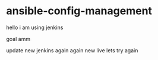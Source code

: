 # ansible-config-management

hello i am using jenkins

goal amm

update new jenkins
again
again new live 
lets try again



